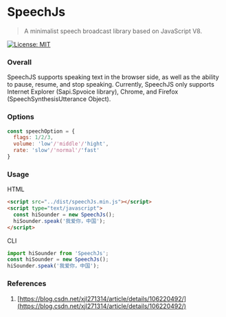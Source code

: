 # SpeechJs

> A minimalist speech broadcast library based on JavaScript V8.

[![License: MIT](https://img.shields.io/badge/License-MIT-green.svg)](https://opensource.org/licenses/MIT)

### Overall

SpeechJS supports speaking text in the browser side, as well as the ability to pause, resume, and stop speaking. Currently, SpeechJS only supports Internet Explorer (Sapi.Spvoice library), Chrome, and Firefox (SpeechSynthesisUtterance Object).

### Options

```JavaScript
const speechOption = {
  flags: 1/2/3,
  volume: 'low'/'middle'/'hight',
  rate: 'slow'/'normal'/'fast'
}
```

### Usage

HTML

```html
<script src="../dist/speechJs.min.js"></script>
<script type="text/javascript">
  const hiSounder = new SpeechJs();
  hiSounder.speak('我爱你，中国');
</script>
```

CLI

```javascript
import hiSounder from 'SpeechJs';
const hiSounder = new SpeechJs();
hiSounder.speak('我爱你，中国');
```

### References

1. [https://blog.csdn.net/xjl271314/article/details/106220492/](https://blog.csdn.net/xjl271314/article/details/106220492/)
